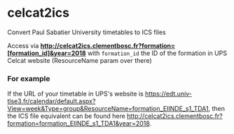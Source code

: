 # celcat2ics
Convert  Paul Sabatier University timetables to ICS files


Access via **http://celcat2ics.clementbosc.fr?formation=[formation_id]&year=2018** with ```formation_id``` the ID of the formation in UPS Celcat website (ResourceName param over there)

### For example
If the URL of your timetable in UPS's website is https://edt.univ-tlse3.fr/calendar/default.aspx?View=week&Type=group&ResourceName=formation_EIINDE_s1_TDA1, then the ICS file equivalent can be found here http://celcat2ics.clementbosc.fr?formation=formation_EIINDE_s1_TDA1&year=2018.
